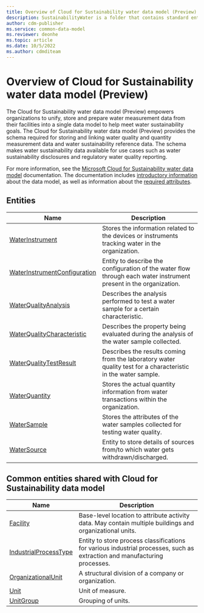 ```yaml
---
title: Overview of Cloud for Sustainability water data model (Preview) - Common Data Model | Microsoft Docs
description: SustainabilityWater is a folder that contains standard entities related to the Common Data Model.
author: cdm-publisher
ms.service: common-data-model
ms.reviewer: deonhe
ms.topic: article
ms.date: 10/5/2022
ms.author: cdmditeam
---
```


# Overview of Cloud for Sustainability water data model (Preview)

The Cloud for Sustainability water data model (Preview) empowers organizations to unify, store and prepare water measurement data from their facilities into a single data model to help meet water sustainability goals. The Cloud for Sustainability water data model (Preview) provides the schema required for storing and linking water quality and quantity measurement data and water sustainability reference data. The schema makes water sustainability data available for use cases such as water sustainability disclosures and regulatory water quality reporting.

For more information, see the [Microsoft Cloud for Sustainability water data model](/industry/sustainability/water-data-model-intro) documentation. The documentation includes [introductory information](/industry/sustainability/water-data-model-intro) about the data model, as well as information about the [required attributes](/industry/sustainability/water-data-model-required-attributes).

## Entities

|Name|Description|
|---|---|
|[WaterInstrument](WaterInstrument.md)|Stores the information related to the devices or instruments tracking water in the organization.|
|[WaterInstrumentConfiguration](WaterInstrumentConfiguration.md)|Entity to describe the configuration of the water flow through each water instrument present in the organization.|
|[WaterQualityAnalysis](WaterQualityAnalysis.md)|Describes the analysis performed to test a water sample for a certain characteristic.|
|[WaterQualityCharacteristic](WaterQualityCharacteristic.md)|Describes the property being evaluated during the analysis of the water sample collected.|
|[WaterQualityTestResult](WaterQualityTestResult.md)|Describes the results coming from the laboratory water quality test for a characteristic in the water sample.|
|[WaterQuantity](WaterQuantity.md)|Stores the actual quantity information from water transactions within the organization.|
|[WaterSample](WaterSample.md)|Stores the attributes of the water samples collected for testing water quality.|
|[WaterSource](WaterSource.md)|Entity to store details of sources from/to which water gets withdrawn/discharged.|

## Common entities shared with Cloud for Sustainability data model

|Name|Description|
|---|---|
|[Facility](Facility.md)|Base-level location to attribute activity data. May contain multiple buildings and organizational units.|
|[IndustrialProcessType](IndustrialProcessType.md)|Entity to store process classifications for various industrial processes, such as extraction and manufacturing processes.|
|[OrganizationalUnit](OrganizationalUnit.md)|A structural division of a company or organization.|
|[Unit](Unit.md)|Unit of measure.|
|[UnitGroup](UnitGroup.md)|Grouping of units.|
